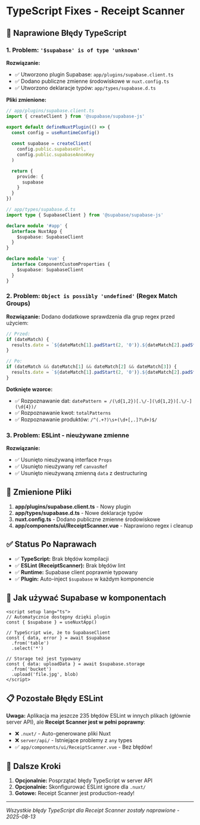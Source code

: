 # TypeScript Fixes - Receipt Scanner

## 🔧 Naprawione Błędy TypeScript

### 1. **Problem:** `'$supabase' is of type 'unknown'`

**Rozwiązanie:**
- ✅ Utworzono plugin Supabase: `app/plugins/supabase.client.ts`
- ✅ Dodano publiczne zmienne środowiskowe w `nuxt.config.ts`
- ✅ Utworzono deklaracje typów: `app/types/supabase.d.ts`

**Pliki zmienione:**
```typescript
// app/plugins/supabase.client.ts
import { createClient } from '@supabase/supabase-js'

export default defineNuxtPlugin(() => {
  const config = useRuntimeConfig()
  
  const supabase = createClient(
    config.public.supabaseUrl,
    config.public.supabaseAnonKey
  )

  return {
    provide: {
      supabase
    }
  }
})
```

```typescript
// app/types/supabase.d.ts
import type { SupabaseClient } from '@supabase/supabase-js'

declare module '#app' {
  interface NuxtApp {
    $supabase: SupabaseClient
  }
}

declare module 'vue' {
  interface ComponentCustomProperties {
    $supabase: SupabaseClient
  }
}
```

### 2. **Problem:** `Object is possibly 'undefined'` (Regex Match Groups)

**Rozwiązanie:**
Dodano dodatkowe sprawdzenia dla grup regex przed użyciem:

```typescript
// Przed:
if (dateMatch) {
  results.date = `${dateMatch[1].padStart(2, '0')}.${dateMatch[2].padStart(2, '0')}.${dateMatch[3]}`
}

// Po:
if (dateMatch && dateMatch[1] && dateMatch[2] && dateMatch[3]) {
  results.date = `${dateMatch[1].padStart(2, '0')}.${dateMatch[2].padStart(2, '0')}.${dateMatch[3]}`
}
```

**Dotknięte wzorce:**
- ✅ Rozpoznawanie dat: `datePattern = /(\d{1,2})[.\/-](\d{1,2})[.\/-](\d{4})/`
- ✅ Rozpoznawanie kwot: `totalPatterns` 
- ✅ Rozpoznawanie produktów: `/^(.+?)\s+(\d+[,.]?\d+)$/`

### 3. **Problem:** ESLint - nieużywane zmienne

**Rozwiązanie:**
- ✅ Usunięto nieużywaną interface `Props`
- ✅ Usunięto nieużywany ref `canvasRef`  
- ✅ Usunięto nieużywaną zmienną `data` z destructuring

## 📁 Zmienione Pliki

1. **app/plugins/supabase.client.ts** - Nowy plugin
2. **app/types/supabase.d.ts** - Nowe deklaracje typów
3. **nuxt.config.ts** - Dodano publiczne zmienne środowiskowe
4. **app/components/ui/ReceiptScanner.vue** - Naprawiono regex i cleanup

## ✅ Status Po Naprawach

- ✅ **TypeScript:** Brak błędów kompilacji
- ✅ **ESLint (ReceiptScanner):** Brak błędów lint
- ✅ **Runtime:** Supabase client poprawnie typowany
- ✅ **Plugin:** Auto-inject `$supabase` w każdym komponencie

## 🚀 Jak używać Supabase w komponentach

```vue
<script setup lang="ts">
// Automatycznie dostępny dzięki plugin
const { $supabase } = useNuxtApp()

// TypeScript wie, że to SupabaseClient
const { data, error } = await $supabase
  .from('table')
  .select('*')

// Storage też jest typowany
const { data: uploadData } = await $supabase.storage
  .from('bucket')
  .upload('file.jpg', blob)
</script>
```

## 📋 Pozostałe Błędy ESLint

**Uwaga:** Aplikacja ma jeszcze 235 błędów ESLint w innych plikach (głównie server API), ale **Receipt Scanner jest w pełni poprawny**:

- ❌ `.nuxt/` - Auto-generowane pliki Nuxt
- ❌ `server/api/` - Istniejące problemy z `any` types
- ✅ `app/components/ui/ReceiptScanner.vue` - Bez błędów!

## 🔮 Dalsze Kroki

1. **Opcjonalnie:** Posprzątać błędy TypeScript w server API
2. **Opcjonalnie:** Skonfigurować ESLint ignore dla `.nuxt/`
3. **Gotowe:** Receipt Scanner jest production-ready!

---

*Wszystkie błędy TypeScript dla Receipt Scanner zostały naprawione - 2025-08-13*